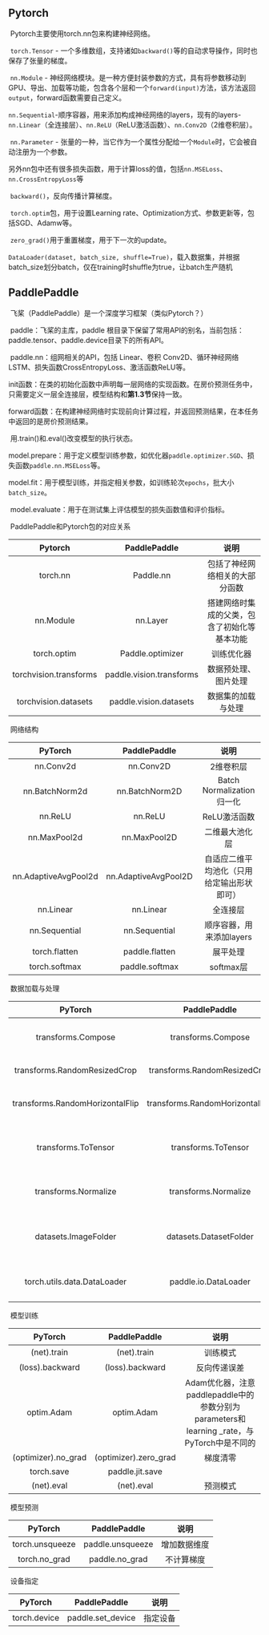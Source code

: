 ## Pytorch

​		Pytorch主要使用torch.nn包来构建神经网络。

​		`torch.Tensor` - 一个多维数组，支持诸如`backward()`等的自动求导操作，同时也保存了张量的梯度。

​		`nn.Module` - 神经网络模块。是一种方便封装参数的方式，具有将参数移动到GPU、导出、加载等功能，包含各个层和一个`forward(input)`方法，该方法返回`output`，forward函数需要自己定义。

​		`nn.Sequential`-顺序容器，用来添加构成神经网络的layers，现有的layers-`nn.Linear`（全连接层）、`nn.ReLU`（ReLU激活函数）、`nn.Conv2D`（2维卷积层）。

​		`nn.Parameter` - 张量的一种，当它作为一个属性分配给一个`Module`时，它会被自动注册为一个参数。

​		另外nn包中还有很多损失函数，用于计算loss的值，包括`nn.MSELoss`、`nn.CrossEntropyLoss`等

​		`backward()`，反向传播计算梯度。

​		`torch.optim`包，用于设置Learning rate、Optimization方式、参数更新等，包括SGD、Adamw等。

​		`zero_grad()`用于重置梯度，用于下一次的update。

​		`DataLoader(dataset, batch_size, shuffle=True)`，载入数据集，并根据batch_size划分batch，仅在training时shuffle为true，让batch生产随机

## PaddlePaddle

​		飞桨（PaddlePaddle）是一个深度学习框架（类似Pytorch？）

​		paddle：飞桨的主库，paddle 根目录下保留了常用API的别名，当前包括：paddle.tensor、paddle.device目录下的所有API。

​		paddle.nn：组网相关的API，包括 Linear、卷积 Conv2D、循环神经网络LSTM、损失函数CrossEntropyLoss、激活函数ReLU等。

​		init函数：在类的初始化函数中声明每一层网络的实现函数。在房价预测任务中，只需要定义一层全连接层，模型结构和**第1.3节**保持一致。

​		forward函数：在构建神经网络时实现前向计算过程，并返回预测结果，在本任务中返回的是房价预测结果。

​		用.train()和.eval()改变模型的执行状态。

​		model.prepare：用于定义模型训练参数，如优化器`paddle.optimizer.SGD`、损失函数`paddle.nn.MSELoss`等。

​		model.fit：用于模型训练，并指定相关参数，如训练轮次`epochs`，批大小`batch_size`。

​		model.evaluate：用于在测试集上评估模型的损失函数值和评价指标。

​		PaddlePaddle和Pytorch包的对应关系

|        Pytorch         |       PaddlePaddle       |                     说明                     |
| :--------------------: | :----------------------: | :------------------------------------------: |
|        torch.nn        |        Paddle.nn         |        包括了神经网络相关的大部分函数        |
|       nn.Module        |         nn.Layer         | 搭建网络时集成的父类，包含了初始化等基本功能 |
|      torch.optim       |     Paddle.optimizer     |                  训练优化器                  |
| torchvision.transforms | paddle.vision.transforms |             数据预处理、图片处理             |
|  torchvision.datasets  |  paddle.vision.datasets  |              数据集的加载与处理              |

​		网络结构

|       PyTorch        |     PaddlePaddle     |                    说明                    |
| :------------------: | :------------------: | :----------------------------------------: |
|      nn.Conv2d       |      nn.Conv2D       |                 2维卷积层                  |
|    nn.BatchNorm2d    |    nn.BatchNorm2D    |         Batch Normalization 归一化         |
|       nn.ReLU        |       nn.ReLU        |                ReLU激活函数                |
|     nn.MaxPool2d     |     nn.MaxPool2D     |               二维最大池化层               |
| nn.AdaptiveAvgPool2d | nn.AdaptiveAvgPool2D | 自适应二维平均池化（只用给定输出形状即可） |
|      nn.Linear       |      nn.Linear       |                  全连接层                  |
|    nn.Sequential     |    nn.Sequential     |          顺序容器，用来添加layers          |
|    torch.flatten     |    paddle.flatten    |                  展平处理                  |
|    torch.softmax     |    paddle.softmax    |                 softmax层                  |

​		数据加载与处理

|             PyTorch             |          PaddlePaddle           |       说明       |
| :-----------------------------: | :-----------------------------: | :--------------: |
|       transforms.Compose        |       transforms.Compose        |   图片处理打包   |
|  transforms.RandomResizedCrop   |  transforms.RandomResizedCrop   |     随机裁剪     |
| transforms.RandomHorizontalFlip | transforms.RandomHorizontalFlip |   随机水平翻转   |
|       transforms.ToTensor       |       transforms.ToTensor       | 转化为tensor格式 |
|      transforms.Normalize       |      transforms.Normalize       |    数据标准化    |
|      datasets.ImageFolder       |     datasets.DatasetFolder      | 指定数据集文件夹 |
|   torch.utils.data.DataLoader   |      paddle.io.DataLoader       |    加载数据集    |

​		模型训练

|       PyTorch       |     PaddlePaddle      |                             说明                             |
| :-----------------: | :-------------------: | :----------------------------------------------------------: |
|     (net).train     |      (net).train      |                           训练模式                           |
|   (loss).backward   |    (loss).backward    |                         反向传递误差                         |
|     optim.Adam      |      optim.Adam       | Adam优化器，注意paddlepaddle中的参数分别为parameters和learning _rate，与PyTorch中是不同的 |
| (optimizer).no_grad | (optimizer).zero_grad |                           梯度清零                           |
|     torch.save      |    paddle.jit.save    |                                                              |
|     (net).eval      |      (net).eval       |                           预测模式                           |

​		模型预测

|     PyTorch     |   PaddlePaddle   |     说明     |
| :-------------: | :--------------: | :----------: |
| torch.unsqueeze | paddle.unsqueeze | 增加数据维度 |
|  torch.no_grad  |  paddle.no_grad  |  不计算梯度  |

​		设备指定

|   PyTorch    |   PaddlePaddle    |   说明   |
| :----------: | :---------------: | :------: |
| torch.device | paddle.set_device | 指定设备 |

